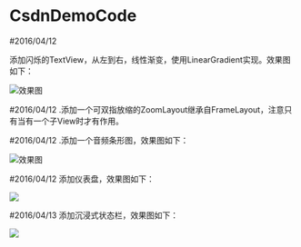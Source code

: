# CsdnDemoCode



#2016/04/12

添加闪烁的TextView，从左到右，线性渐变，使用LinearGradient实现。效果图如下：





![效果图](https://github.com/tuozhaobing/CsdnDemoCode/blob/master/FlashTextView.gif) 


#2016/04/12
.添加一个可双指放缩的ZoomLayout继承自FrameLayout，注意只有当有一个子View时才有作用。


#2016/04/12
.添加一个音频条形图，效果图如下：







![效果图](https://github.com/tuozhaobing/CsdnDemoCode/blob/master/MusicRectDemo.gif) 


#2016/04/12
添加仪表盘，效果图如下：




![](https://github.com/tuozhaobing/CsdnDemoCode/blob/master/2016-04-12%2021:58:07%E5%B1%8F%E5%B9%95%E6%88%AA%E5%9B%BE.png)


#2016/04/13
添加沉浸式状态栏，效果图如下：

![](https://github.com/tuozhaobing/CsdnDemoCode/blob/master/12.PNG)



